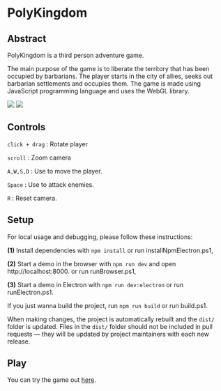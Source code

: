 # PolyKingdom

## Abstract

PolyKingdom is a third person adventure game.

The main purpose of the game is to liberate the territory that has been
occupied by barbarians. The player starts in the city of allies, seeks out barbarian settlements and occupies them. 
The game is made using JavaScript programming language and
uses the WebGL library. 


<img src="https://github.com/mevljas/PolyKingdom/blob/master/startmenu.png" />    
<img src="https://github.com/mevljas/PolyKingdom/blob/master/camera.JPG"/>  


## Controls

`click + drag` : Rotate player

`scroll` : Zoom camera

`A,W,S,D` : Use to move the player.

`Space` : Use to attack enemies.

`R` : Reset camera.


## Setup

For local usage and debugging, please follow these instructions:

**(1)** Install dependencies with `npm install` or run installNpmElectron.ps1,

**(2)** Start a demo in the browser with `npm run dev` and open http://localhost:8000. or run runBrowser.ps1,

**(3)** Start a demo in Electron with `npm run dev:electron` or run runElectron.ps1.

If you just wanna build the project, run `npm run build` or run build.ps1.

When making changes, the project is automatically rebuilt and the `dist/` folder
is updated. Files in the `dist/` folder should not be included in pull
requests — they will be updated by project maintainers with each new release.


## Play
You can try the game out [here](https://mevljas.github.io/PolyKingdom/).
